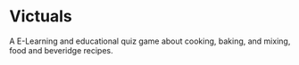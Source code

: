 # Victuals
  A E-Learning and educational quiz game about cooking, baking, and mixing, food and beveridge recipes.
